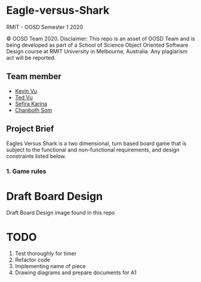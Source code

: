 # Eagle-versus-Shark

RMIT - OOSD Semester 1 2020

© OOSD Team 2020. Disclaimer: This repo is an asset of OOSD Team and is being developed as part of a School of Science Object Oriented Software Design course at RMIT University in Melbourne, Australia. Any plagiarism act will be reported.

## Team member
- [Kevin Vu](https://github.com/kevinvu184)
- [Ted Vu](https://github.com/Ted-Vu)
- [Sefira Karina](https://github.com/sefirakarina)
- [Chanboth Som](https://github.com/ferics)

## Project Brief
Eagles Versus Shark is a two dimensional, turn based board game that is subject to the functional and non-functional requirements, and design constraints listed below.
### 1. Game rules

# Draft Board Design 

Draft Board Design image found in this repo 

# TODO 
1. Test thoroughly for timer
2. Refactor code
3. Implementing name of piece 
4. Drawing diagrams and prepare documents for A1


